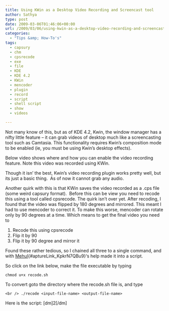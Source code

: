 ```yaml
---
title: Using KWin as a Desktop Video Recording and Screencast tool
author: Sathya
type: post
date: 2009-03-06T01:46:06+00:00
url: /2009/03/06/using-kwin-as-a-desktop-video-recording-and-screencast-tool/
categories:
  - "Tips &amp; How-To's"
tags:
  - capsury
  - chm
  - cpsrecode
  - exe
  - file
  - KDE
  - KDE 4.2
  - KWin
  - mencoder
  - plugin
  - record
  - script
  - shell script
  - show
  - videos

---
```

Not many know of this, but as of KDE 4.2, Kwin, the window manager has a nifty little feature &#8211; it can grab videos of desktop much like a screencasting tool such as Camtasia. This functionality requires Kwin&#8217;s composition mode to be enabled (ie, you must be using Kwin&#8217;s desktop effects).

<span>Below video shows where and how you can enable the video recording feature. Note this video was recorded using <span>KWin</span>.</span>
  
<!--more-->


  
Though it isn&#8217; the best, Kwin&#8217;s video recording plugin works pretty well, but its just a basic thing.  As of now it cannot grab any audio.

Another quirk with this is that KWin saves the video recorded as a .cps file (some weird capsury format).  Before this can be view you need to recode this using a tool called cpsrecode. The quirk isn&#8217;t over yet. After recoding, I found that the video was flipped by 180 degrees and mirrored. This meant I had to use mencoder to correct it. To make this worse, mencoder can rotate only by 90 degrees at a time. Which means to get the final video you need to

  1. Recode this using cpsrecode
  2. Flip it by 90
  3. Flip it by 90 degree and mirror it

Found these rather tedious, so I chained all three to a single command, and with [Mehul][1]{#aptureLink_KpkrN7QBu9}&#8216;s help made it into a script.

So click on the link below, make the file executable by typing
  
`chmod u+x recode.sh`

To convert goto the directory where the recode.sh file is, and type
  
`<br />
./recode <input-file-name> <output-file-name>`

Here is the script: [dm]2[/dm]

 [1]: https://blog.mehulved.com/